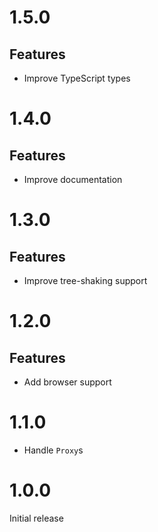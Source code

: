 # 1.5.0

## Features

- Improve TypeScript types

# 1.4.0

## Features

- Improve documentation

# 1.3.0

## Features

- Improve tree-shaking support

# 1.2.0

## Features

- Add browser support

# 1.1.0

- Handle `Proxy`s

# 1.0.0

Initial release
